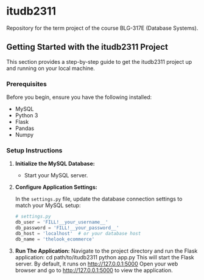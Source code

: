 # itudb2311
Repository for the term project of the course BLG-317E (Database Systems).

## Getting Started with the itudb2311 Project

This section provides a step-by-step guide to get the itudb2311 project up and running on your local machine.

### Prerequisites

Before you begin, ensure you have the following installed:
- MySQL
- Python 3
- Flask
- Pandas
- Numpy
### Setup Instructions

1. **Initialize the MySQL Database:**
   
   - Start your MySQL server.

2. **Configure Application Settings:**

   In the `settings.py` file, update the database connection settings to match your MySQL setup:

   ```python
   # settings.py
   db_user = 'FILL!__your_username__'
   db_password = 'FILL!__your_password__'
   db_host = 'localhost'  # or your database host
   db_name = 'thelook_ecommerce'

3. **Run The Application:**
    Navigate to the project directory and run the Flask application:
    cd path/to/itudb2311
    python app.py
    This will start the Flask server. By default, it runs on http://127.0.0.1:5000
    Open your web browser and go to http://127.0.0.1:5000 to view the application.


